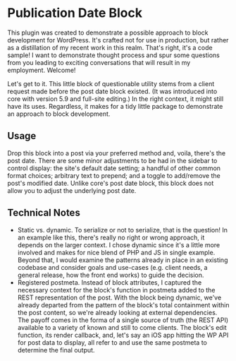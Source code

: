 # Publication Date Block
This plugin was created to demonstrate a possible approach to block development for WordPress. It's crafted not for use in production, but rather as a distillation of my recent work in this realm. That's right, it's a code sample! I want to demonstrate thought process and spur some questions from you leading to exciting conversations that will result in my employment. Welcome!

Let's get to it. This little block of questionable utility stems from a client request made before the post date block existed. (It was introduced into core with version 5.9 and full-site editing.) In the right context, it might still have its uses. Regardless, it makes for a tidy little package to demonstrate an approach to block development.

## Usage
Drop this block into a post via your preferred method and, voila, there's the post date. There are some minor adjustments to be had in the sidebar to control display: the site's default date setting; a handful of other common format choices; arbitrary text to prepend; and a toggle to add/remove the post's modified date. Unlike core's post date block, this block does not allow you to adjust the underlying post date.

## Technical Notes
* Static vs. dynamic. To serialize or not to serialize, that is the question! In an example like this, there's really no right or wrong approach, it depends on the larger context. I chose dynamic since it's a little more involved and makes for nice blend of PHP and JS in single example. Beyond that, I would examine the patterns already in place in an existing codebase and consider goals and use-cases (e.g. client needs, a general release, how the front end works) to guide the decision.
* Registered postmeta. Instead of block attributes, I captured the necessary context for the block's function in postmeta added to the REST representation of the post. With the block being dynamic, we've already departed from the pattern of the block's total containment within the post content, so we're already looking at external dependencies. The payoff comes in the forma of a single source of truth (the REST API) available to a variety of known and still to come clients. The block's edit function, its render callback, and, let's say an iOS app hitting the WP API for post data to display, all refer to and use the same postmeta to determine the final output.